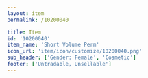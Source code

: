 ```yaml
---
layout: item
permalink: /10200040

title: Item
id: '10200040'
item_name: 'Short Volume Perm'
icon_url: 'item/icon/customize/10200040.png'
sub_header: ['Gender: Female', 'Cosmetic']
footer: ['Untradable, Unsellable']
---
```

